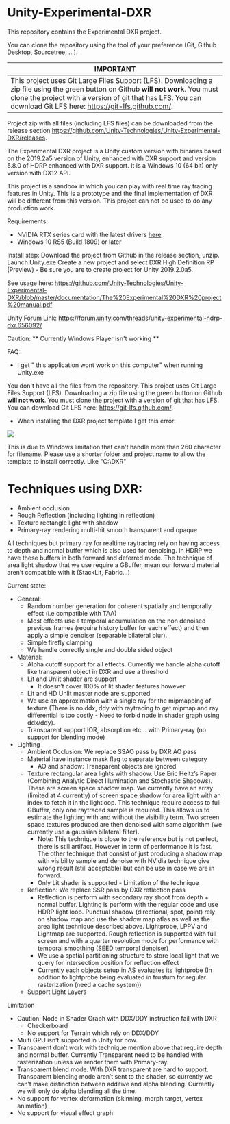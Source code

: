 # Unity-Experimental-DXR

This repository contains the Experimental DXR project.

You can clone the repository using the tool of your preference (Git, Github Desktop, Sourcetree, ...). 

  | IMPORTANT                                                    |
  | ------------------------------------------------------------ |
  | This project uses Git Large Files Support (LFS). Downloading a zip file using the green button on Github **will not work**. You must clone the project with a version of git that has LFS. You can download Git LFS here: <https://git-lfs.github.com/>. |

Project zip with all files (including LFS files) can be downloaded from the release section https://github.com/Unity-Technologies/Unity-Experimental-DXR/releases.

The Experimental DXR project is a Unity custom version with binaries based on the 2019.2a5 version of Unity, enhanced with DXR support and version 5.8.0 of HDRP enhanced with DXR support. It is a Windows 10 (64 bit) only version with DX12 API.

This project is a sandbox in which you can  play with real time ray tracing features in Unity. This is a prototype and the final implementation of DXR will be different from this version. This project can not be used to do any production work.

Requirements:
- NVIDIA RTX series card with the latest drivers [here](https://www.nvidia.com/Download/index.aspx?lang=com)
- Windows 10 RS5 (Build 1809) or later


Install step:
Download the project from Github in the release section, unzip.
Launch Unity.exe
Create a new project and select DXR High Definition RP (Preview) - Be sure you are to create project for Unity 2019.2.0a5.

See usage here: https://github.com/Unity-Technologies/Unity-Experimental-DXR/blob/master/documentation/The%20Experimental%20DXR%20project%20manual.pdf

Unity Forum Link: https://forum.unity.com/threads/unity-experimental-hdrp-dxr.656092/

Caution: ** Currently Windows Player isn't working **

FAQ:
- I get " this application wont work on this computer" when running Unity.exe

You don't have all the files from the repository. This project uses Git Large Files Support (LFS). Downloading a zip file using the green button on Github **will not work**. You must clone the project with a version of git that has LFS. You can download Git LFS here: <https://git-lfs.github.com/>. 

- When installing the DXR project template I get this error:

<img src = "https://github.com/Unity-Technologies/Unity-Experimental-DXR/blob/master/documentation/Error0.png" >

This is due to Windows limitation that can't handle more than 260 character for filename. 
Please use a shorter folder and project name to allow the template to install correctly. Like "C:\DXR"

# Techniques using DXR:
* Ambient occlusion
* Rough Reflection (including lighting in reflection)
* Texture rectangle light with shadow
* Primary-ray rendering  multi-hit smooth transparent and opaque


All techniques but primary ray for realtime raytracing rely on having access to depth and normal buffer which is also used for denoising. In HDRP we have these buffers in both forward and deferred mode.
The technique of area light shadow that we use require a GBuffer, mean our forward material aren’t compatible with it (StackLit, Fabric…)


Current state:
* General:
   * Random number generation for coherent spatially and temporally effect (i.e compatible with TAA)
   * Most effects use a temporal accumulation on the non denoised previous frames (require history buffer for each effect) and then apply a simple denoiser (separable bilateral blur).
   * Simple firefly clamping
   * We handle correctly single and double sided object
* Material:
   * Alpha cutoff support for all effects. Currently we handle alpha cutoff like transparent object in DXR and use a threshold
   * Lit and Unlit shader are support
      * It doesn’t cover 100% of lit shader features however
   * Lit and HD Unlit master node are supported
   * We use an approximation with a single ray for the mipmapping of texture (There is no ddx, ddy with raytracing to get mipmap and ray differential is too costly - Need to forbid node in shader graph using ddx/ddy).
   * Transparent support IOR, absorption etc… with Primary-ray (no support for blending mode)
* Lighting
   * Ambient Occlusion: We replace SSAO pass by DXR AO pass
   * Material have instance mask flag to separate between category
      * AO and shadow: Transparent objects are ignored
   * Texture rectangular area lights with shadow. Use Eric Heitz’s Paper (Combining Analytic Direct Illumination and Stochastic Shadows). These are screen space shadow map. We currently have an array (limited at 4 currently) of screen space shadow for area light with an index to fetch it in the lightloop. This technique require access to full GBuffer, only one raytraced sample is required. This allows us to estimate the lighting with and without the visibility term. Two screen space textures produced are then denoised with same algorithm (we currently use a gaussian bilateral filter). 
      * Note: This technique is close to the reference but is not perfect, there is still artifact. However in term of performance it is fast. The other technique that consist of just producing a shadow map with visibility sample and denoise with NVidia technique give wrong result (still acceptable) but can be use in case we are in forward.
      * Only Lit shader is supported - Limitation of the technique
   * Reflection: We replace SSR pass by DXR reflection pass
      * Reflection is perform with secondary ray shoot from depth + normal buffer. Lighting is perform with the regular code and use HDRP light loop. Punctual shadow (directional, spot, point) rely on shadow map and use the shadow map atlas as well as the area light technique described above. Lightprobe, LPPV and Lightmap are supported. Rough reflection is supported with full screen and with a quarter resolution mode for performance with temporal smoothing (SEED temporal denoiser)
      * We use a spatial partitioning structure to store local light that we query for intersection position for reflection effect
      * Currently each objects setup in AS evaluates its lightprobe (In addition to lightprobe being evaluated in frustum for regular rasterization (need a cache system))
   * Support Light Layers

Limitation
* Caution: Node in Shader Graph with DDX/DDY instruction fail with DXR
   * Checkerboard
   * No support for Terrain which rely on DDX/DDY
* Multi GPU isn’t supported in Unity for now.
* Transparent don’t work with technique mention above that require depth and normal buffer. Currently Transparent need to be handled with rasterization unless we render them with Primary-ray.
* Transparent blend mode. With DXR transparent are hard to support. Transparent blending mode aren’t sent to the shader, so currently we can’t make distinction between additive and alpha blending. Currently we will only do alpha blending all the time.
* No support for vertex deformation (skinning, morph target, vertex animation)
* No support for visual effect graph


